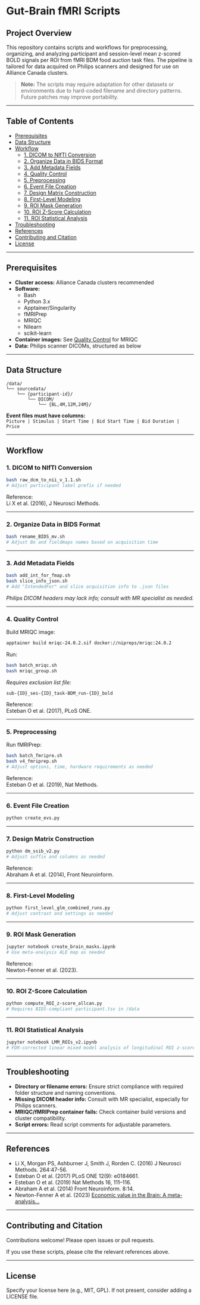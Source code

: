 # Gut-Brain fMRI Scripts

## Project Overview

This repository contains scripts and workflows for preprocessing, organizing, and analyzing participant and session-level mean z-scored BOLD signals per ROI from fMRI BDM food auction task files. The pipeline is tailored for data acquired on Philips scanners and designed for use on Alliance Canada clusters.

> **Note:** The scripts may require adaptation for other datasets or environments due to hard-coded filename and directory patterns. Future patches may improve portability.

---

## Table of Contents

- [Prerequisites](#prerequisites)
- [Data Structure](#data-structure)
- [Workflow](#workflow)
  - [1. DICOM to NIfTI Conversion](#1-dicom-to-nifti-conversion)
  - [2. Organize Data in BIDS Format](#2-organize-data-in-bids-format)
  - [3. Add Metadata Fields](#3-add-metadata-fields)
  - [4. Quality Control](#4-quality-control)
  - [5. Preprocessing](#5-preprocessing)
  - [6. Event File Creation](#6-event-file-creation)
  - [7. Design Matrix Construction](#7-design-matrix-construction)
  - [8. First-Level Modeling](#8-first-level-modeling)
  - [9. ROI Mask Generation](#9-roi-mask-generation)
  - [10. ROI Z-Score Calculation](#10-roi-z-score-calculation)
  - [11. ROI Statistical Analysis](#11-roi-statistical-analysis)
- [Troubleshooting](#troubleshooting)
- [References](#references)
- [Contributing and Citation](#contributing-and-citation)
- [License](#license)

---

## Prerequisites

- **Cluster access:** Alliance Canada clusters recommended
- **Software:** 
  - Bash
  - Python 3.x
  - Apptainer/Singularity
  - fMRIPrep
  - MRIQC
  - Nilearn
  - scikit-learn
- **Container images:** See [Quality Control](#quality-control) for MRIQC
- **Data:** Philips scanner DICOMs, structured as below

---

## Data Structure

```
/data/
└── sourcedata/
    └── {participant-id}/
        └── DICOM/
            └── {BL,4M,12M,24M}/
```

**Event files must have columns:**  
`Picture | Stimulus | Start Time | Bid Start Time | Bid Duration | Price`

---

## Workflow

### 1. DICOM to NIfTI Conversion

```bash
bash raw_dcm_to_nii_v_1.1.sh
# Adjust participant label prefix if needed
```

Reference:  
Li X et al. (2016), J Neurosci Methods.

---

### 2. Organize Data in BIDS Format

```bash
bash rename_BIDS_mv.sh
# Adjust Bo and fieldmaps names based on acquisition time
```

---

### 3. Add Metadata Fields

```bash
bash add_int_for_fmap.sh
bash slice_info_json.sh
# Add "IntendedFor" and slice acquisition info to .json files
```
*Philips DICOM headers may lack info; consult with MR specialist as needed.*

---

### 4. Quality Control

Build MRIQC image:
```bash
apptainer build mriqc-24.0.2.sif docker://nipreps/mriqc:24.0.2
```

Run:
```bash
bash batch_mriqc.sh
bash mriqc_group.sh
```
*Requires exclusion list file:*
```
sub-{ID}_ses-{ID}_task-BDM_run-{ID}_bold
```

Reference:  
Esteban O et al. (2017), PLoS ONE.

---

### 5. Preprocessing

Run fMRIPrep:
```bash
bash batch_fmripre.sh
bash v4_fmriprep.sh
# Adjust options, time, hardware requirements as needed
```

Reference:  
Esteban O et al. (2019), Nat Methods.

---

### 6. Event File Creation

```bash
python create_evs.py
```

---

### 7. Design Matrix Construction

```bash
python dm_ssib_v2.py
# Adjust suffix and columns as needed
```

Reference:  
Abraham A et al. (2014), Front Neuroinform.

---

### 8. First-Level Modeling

```bash
python first_level_glm_combined_runs.py
# Adjust contrast and settings as needed
```

---

### 9. ROI Mask Generation

```bash
jupyter notebook create_brain_masks.ipynb
# Use meta-analysis ALE map as needed
```

Reference:  
Newton-Fenner et al. (2023).

---

### 10. ROI Z-Score Calculation

```bash
python compute_ROI_z-score_allcan.py
# Requires BIDS-compliant participant.tsv in /data
```

---

### 11. ROI Statistical Analysis

```bash
jupyter notebook LMM_ROIs_v2.ipynb
# FDR-corrected linear mixed model analysis of longitudinal ROI z-score BOLD signals
```

---

## Troubleshooting

- **Directory or filename errors:** Ensure strict compliance with required folder structure and naming conventions.
- **Missing DICOM header info:** Consult with MR specialist, especially for Philips scanners.
- **MRIQC/fMRIPrep container fails:** Check container build versions and cluster compatibility.
- **Script errors:** Read script comments for adjustable parameters.

---

## References

- Li X, Morgan PS, Ashburner J, Smith J, Rorden C. (2016) J Neurosci Methods. 264:47-56.
- Esteban O et al. (2017) PLoS ONE 12(9): e0184661.
- Esteban O et al. (2019) Nat Methods 16, 111–116.
- Abraham A et al. (2014) Front Neuroinform. 8:14.
- Newton-Fenner A et al. (2023) [Economic value in the Brain: A meta-analysis...](https://doi.org/10.1177/20438087231160434)

---

## Contributing and Citation

Contributions welcome! Please open issues or pull requests.

If you use these scripts, please cite the relevant references above.

---

## License

Specify your license here (e.g., MIT, GPL). If not present, consider adding a LICENSE file.
